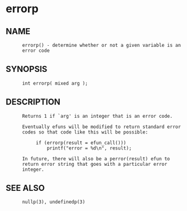 # errorp
## NAME
          errorp() - determine whether or not a given variable is an
          error code

## SYNOPSIS
          int errorp( mixed arg );

## DESCRIPTION
          Returns 1 if `arg' is an integer that is an error code.

          Eventually efuns will be modified to return standard error
          codes so that code like this will be possible:

               if (errorp(result = efun_call()))
                   printf("error = %d\n", result);

          In future, there will also be a perror(result) efun to
          return error string that goes with a particular error
          integer.

## SEE ALSO
          nullp(3), undefinedp(3)
